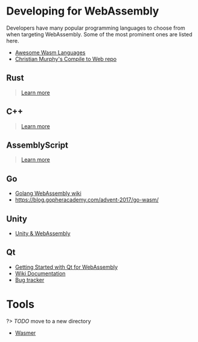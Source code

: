 # Developing for WebAssembly

Developers have many popular programming languages to choose from when targeting WebAssembly. Some of the most prominent ones are listed here.

* [Awesome Wasm Languages](https://github.com/appcypher/awesome-wasm-langs)
* [Christian Murphy's Compile to Web repo](https://github.com/ChristianMurphy/compile-to-web)
## Rust

> [Learn more](/develop/rust.md)

## C++

> [Learn more](/develop/c-language.md)

## AssemblyScript

> [Learn more](/develop/assembly-script.md)

## Go

* [Golang WebAssembly wiki](https://github.com/golang/go/wiki/WebAssembly)
* https://blog.gopheracademy.com/advent-2017/go-wasm/

## Unity

* [Unity & WebAssembly](https://blogs.unity3d.com/2018/08/15/webassembly-is-here/)

## Qt

* [Getting Started with Qt for WebAssembly](http://blog.qt.io/blog/2018/11/19/getting-started-qt-webassembly/)
* [Wiki Documentation](https://wiki.qt.io/Qt_for_WebAssembly)
* [Bug tracker](https://bugreports.qt.io/browse/QTBUG-63917)

# Tools

?> _TODO_ move to a new directory

* [Wasmer](https://wasmer.io/)